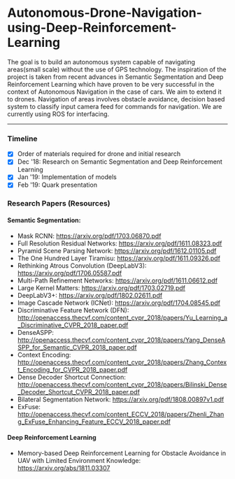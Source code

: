 # Autonomous-Drone-Navigation-using-Deep-Reinforcement-Learning

The goal is to build an autonomous system capable of navigating areas(small scale) without the use of GPS technology. The inspiration of the project is taken from recent advances in Semantic Segmentation and Deep Reinforcement Learning which have proven to be very successful in the context of Autonomous Navigation in the case of cars. We aim to extend it to drones. Navigation of areas involves obstacle avoidance, decision based system to classify input camera feed for commands for navigation. We are currently using ROS for interfacing. 
___________________________________

### Timeline
- [x] Order of materials required for drone and initial research
- [x] Dec '18: Research on Semantic Segmentation and Deep Reinforcement Learning 
- [x] Jan '19: Implementation of models
- [x] Feb '19: Quark presentation

### Research Papers (Resources)
#### Semantic Segmentation:
- Mask RCNN: https://arxiv.org/pdf/1703.06870.pdf
- Full Resolution Residual Networks: https://arxiv.org/pdf/1611.08323.pdf
- Pyramid Scene Parsing Network: https://arxiv.org/pdf/1612.01105.pdf
- The One Hundred Layer Tiramisu: https://arxiv.org/pdf/1611.09326.pdf
- Rethinking Atrous Convolution (DeepLabV3): https://arxiv.org/pdf/1706.05587.pdf
- Multi-Path Refinement Networks: https://arxiv.org/pdf/1611.06612.pdf
- Large Kernel Matters: https://arxiv.org/pdf/1703.02719.pdf
- DeepLabV3+: https://arxiv.org/pdf/1802.02611.pdf
- Image Cascade Network (ICNet): https://arxiv.org/pdf/1704.08545.pdf
- Discriminative Feature Network (DFN): http://openaccess.thecvf.com/content_cvpr_2018/papers/Yu_Learning_a_Discriminative_CVPR_2018_paper.pdf
- DenseASPP: http://openaccess.thecvf.com/content_cvpr_2018/papers/Yang_DenseASPP_for_Semantic_CVPR_2018_paper.pdf
- Context Encoding: http://openaccess.thecvf.com/content_cvpr_2018/papers/Zhang_Context_Encoding_for_CVPR_2018_paper.pdf
- Dense Decoder Shortcut Connection: http://openaccess.thecvf.com/content_cvpr_2018/papers/Bilinski_Dense_Decoder_Shortcut_CVPR_2018_paper.pdf
- Bilateral Segmentation Network: https://arxiv.org/pdf/1808.00897v1.pdf
- ExFuse: http://openaccess.thecvf.com/content_ECCV_2018/papers/Zhenli_Zhang_ExFuse_Enhancing_Feature_ECCV_2018_paper.pdf

#### Deep Reinforcement Learning
- Memory-based Deep Reinforcement Learning for Obstacle Avoidance in UAV with Limited Environment Knowledge: https://arxiv.org/abs/1811.03307


